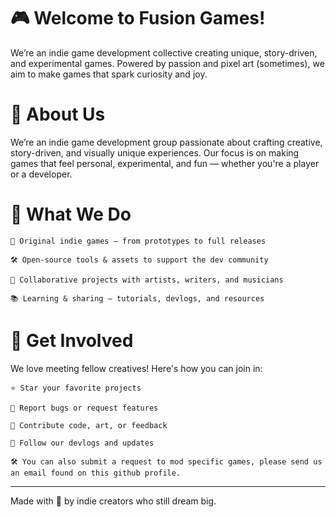 # 🎮 Welcome to Fusion Games!
We’re an indie game development collective creating unique, story-driven, and experimental games. Powered by passion and pixel art (sometimes), we aim to make games that spark curiosity and joy.

# 🧾 About Us
We’re an indie game development group passionate about crafting creative, story-driven, and visually unique experiences. Our focus is on making games that feel personal, experimental, and fun — whether you're a player or a developer.

# 👾 What We Do

    🎨 Original indie games — from prototypes to full releases

    🛠️ Open-source tools & assets to support the dev community

    🤝 Collaborative projects with artists, writers, and musicians

    📚 Learning & sharing — tutorials, devlogs, and resources

# 🚀 Get Involved

We love meeting fellow creatives! Here's how you can join in:

    ⭐ Star your favorite projects

    🐛 Report bugs or request features

    🤝 Contribute code, art, or feedback

    📝 Follow our devlogs and updates

    🛠️ You can also submit a request to mod specific games, please send us an email found on this github profile.

---
Made with 💖 by indie creators who still dream big.
